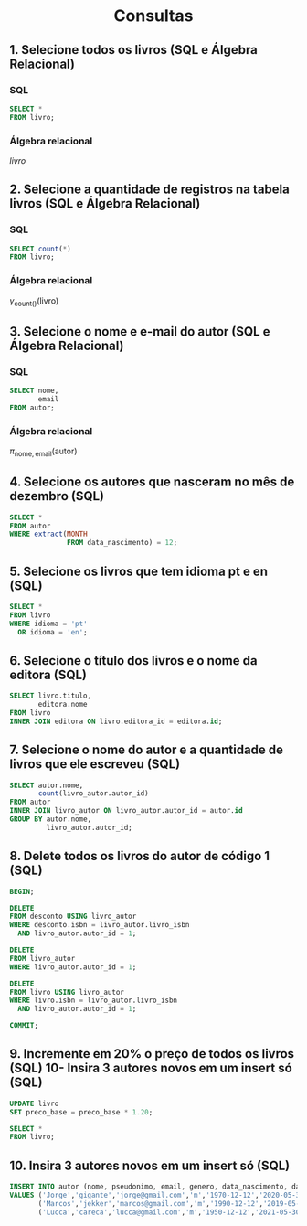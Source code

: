 # <div align="center">Consultas</div>

## 1. Selecione todos os livros (SQL e Álgebra Relacional)

### SQL

```sql
SELECT *
FROM livro;
```

### Álgebra relacional

$livro$

## 2. Selecione a quantidade de registros na tabela livros (SQL e Álgebra Relacional) 

### SQL

```sql
SELECT count(*)
FROM livro;
```

### Álgebra relacional

$\gamma_{\text{count}()}(\text{livro})$

## 3. Selecione o nome e e-mail do autor (SQL e Álgebra Relacional) 

### SQL

```sql
SELECT nome,
       email
FROM autor;
```

### Álgebra relacional

$\pi_{\text{nome}, \text{email}}(\text{autor})$

## 4. Selecione os autores que nasceram no mês de dezembro (SQL)

```sql
SELECT *
FROM autor
WHERE extract(MONTH
              FROM data_nascimento) = 12;
```

## 5. Selecione os livros que tem idioma pt e en (SQL)

```sql
SELECT *
FROM livro
WHERE idioma = 'pt'
  OR idioma = 'en';
```

## 6. Selecione o título dos livros e o nome da editora (SQL) 

```sql
SELECT livro.titulo,
       editora.nome
FROM livro
INNER JOIN editora ON livro.editora_id = editora.id;
```

## 7. Selecione o nome do autor e a quantidade de livros que ele escreveu (SQL) 

```sql
SELECT autor.nome,
       count(livro_autor.autor_id)
FROM autor
INNER JOIN livro_autor ON livro_autor.autor_id = autor.id
GROUP BY autor.nome,
         livro_autor.autor_id;
```

## 8. Delete todos os livros do autor de código 1 (SQL) 

```sql
BEGIN;

DELETE
FROM desconto USING livro_autor
WHERE desconto.isbn = livro_autor.livro_isbn
  AND livro_autor.autor_id = 1;

DELETE
FROM livro_autor
WHERE livro_autor.autor_id = 1;

DELETE
FROM livro USING livro_autor
WHERE livro.isbn = livro_autor.livro_isbn
  AND livro_autor.autor_id = 1;

COMMIT;
```

## 9. Incremente em 20% o preço de todos os livros (SQL) 10- Insira 3 autores novos em um insert só (SQL)

```sql
UPDATE livro
SET preco_base = preco_base * 1.20;
```

```sql
SELECT *
FROM livro;
```

## 10. Insira 3 autores novos em um insert só (SQL)

```sql
INSERT INTO autor (nome, pseudonimo, email, genero, data_nascimento, data_falecimento, nacionalidade)
VALUES ('Jorge','gigante','jorge@gmail.com','m','1970-12-12','2020-05-30','Mexicano'),
       ('Marcos','jekker','marcos@gmail.com','m','1990-12-12','2019-05-30','Brasileiro'),
       ('Lucca','careca','lucca@gmail.com','m','1950-12-12','2021-05-30','Brasileiro');
```
